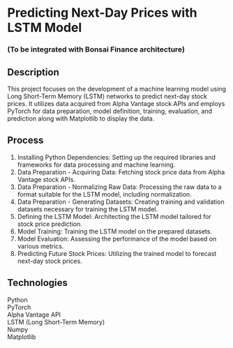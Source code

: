 # Predicting Next-Day Prices with LSTM Model

### (To be integrated with Bonsai Finance architecture)

## Description
This project focuses on the development of a machine learning model using Long Short-Term Memory (LSTM) networks to predict next-day stock prices. It utilizes data acquired from Alpha Vantage stock APIs and employs PyTorch for data preparation, model definition, training, evaluation, and prediction along with Matplotlib to display the data.

## Process
1. Installing Python Dependencies: Setting up the required libraries and frameworks for data processing and machine learning.
2. Data Preparation - Acquiring Data: Fetching stock price data from Alpha Vantage stock APIs.
3. Data Preparation - Normalizing Raw Data: Processing the raw data to a format suitable for the LSTM model, including normalization.
4. Data Preparation - Generating Datasets: Creating training and validation datasets necessary for training the LSTM model.
5. Defining the LSTM Model: Architecting the LSTM model tailored for stock price prediction.
6. Model Training: Training the LSTM model on the prepared datasets.
7. Model Evaluation: Assessing the performance of the model based on various metrics.
8. Predicting Future Stock Prices: Utilizing the trained model to forecast next-day stock prices.

## Technologies
Python
<br>
PyTorch
<br>
Alpha Vantage API
<br>
LSTM (Long Short-Term Memory)
<br>
Numpy
<br>
Matplotlib

